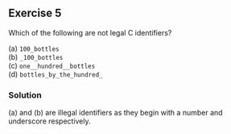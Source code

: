 ## Exercise 5
Which of the following are not legal C identifiers?

(a) `100_bottles`</br>
(b) `_100_bottles`</br>
(c) `one__hundred__bottles`</br>
(d) `bottles_by_the_hundred_`

### Solution
(a) and (b) are illegal identifiers as they begin with a number and underscore respectively.